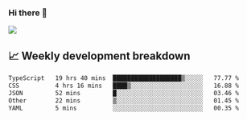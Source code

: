 ### Hi there 👋
<img align="center" src="https://github-readme-stats.vercel.app/api?username=Tumao727&show_icons=true&hide_title=true&theme=dracula" />


## 📈 Weekly development breakdown
<!--START_SECTION:waka-->

```txt
TypeScript   19 hrs 40 mins  ███████████████████▒░░░░░   77.77 %
CSS          4 hrs 16 mins   ████▒░░░░░░░░░░░░░░░░░░░░   16.88 %
JSON         52 mins         █░░░░░░░░░░░░░░░░░░░░░░░░   03.46 %
Other        22 mins         ▒░░░░░░░░░░░░░░░░░░░░░░░░   01.45 %
YAML         5 mins          ░░░░░░░░░░░░░░░░░░░░░░░░░   00.35 %
```

<!--END_SECTION:waka-->